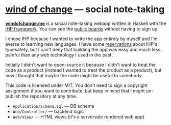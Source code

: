 # [wind of change](https://windofchange.me) — social note-taking

[**windofchange.me**](https://windofchange.me) is a social note-taking webapp written in Haskell with the [IHP framework](https://ihp.digitallyinduced.com/). You can see the [public boards](https://windofchange.me/Boards) without having to sign up.

I chose IHP because I wanted to write the app entirely by myself and I'm averse to learning new languages. I have some [reservations](https://windofchange.me/ShowCard?cardId=5bde1f3a-2b30-4085-bc04-b421eb3051ce) about IHP's typesafety, but I can't deny that building the app was easy and much less painful than any web technology I used in the past.

Initially I didn't want to open-source it because I didn't want to treat the code as a product (instead I wanted to treat the product as a product), but now I thought that maybe the code might be useful to somebody.

This code is licensed under MIT. You don't need to sign a copyright assignment if you want to contribute, but keep in mind that I might un-publish the repository at any time.

- `Application/Schema.sql` — DB schema
- `Web/Controller/` — backend logic
- `Web/View/` — HTML views (it's a serverside rendered web app)
